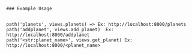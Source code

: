     ### Example Usage


    path('planets', views.planets) => Ex: http://localhost:8000/planets
    path('addplanet', views.add_planet)  Ex: http://localhost:8000/addplanet
    path('<str:planet_name>', views.get_planet) Ex: http://localhost:8000/<planet_name>
